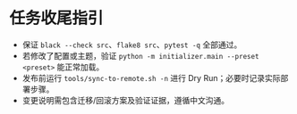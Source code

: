 # 任务收尾指引
- 保证 `black --check src`、`flake8 src`、`pytest -q` 全部通过。
- 若修改了配置或主题，验证 `python -m initializer.main --preset <preset>` 能正常加载。
- 发布前运行 `tools/sync-to-remote.sh -n` 进行 Dry Run；必要时记录实际部署步骤。
- 变更说明需包含迁移/回滚方案及验证证据，遵循中文沟通。